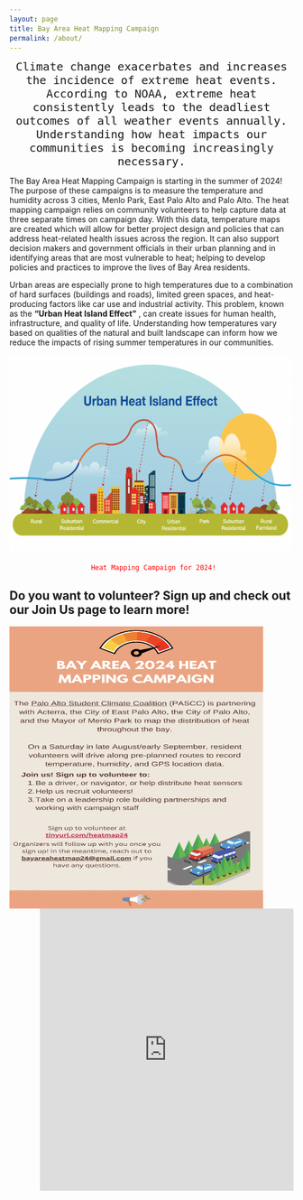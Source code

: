```yaml
---
layout: page
title: Bay Area Heat Mapping Campaign
permalink: /about/
---
```


<p align="center">
<code style="font-size:20px;">Climate change exacerbates and increases the incidence of extreme heat events. According to NOAA, extreme heat consistently leads to the deadliest outcomes of all weather events annually. Understanding how heat impacts our communities is becoming increasingly necessary.</code>
</p>

The Bay Area Heat Mapping Campaign is starting in the summer of 2024! The purpose of these campaigns is to measure the temperature and humidity across 3 cities, Menlo Park, East Palo Alto and Palo Alto. The heat mapping campaign relies on community volunteers to help capture data at three separate times on campaign day. With this data, temperature maps are created which will allow for better project design and policies that can address heat-related health issues across the region. It can also support decision makers and government officials in their urban planning and in identifying areas that are most vulnerable to heat; helping to develop policies and practices to improve the lives of Bay Area residents.


Urban areas are especially prone to high temperatures due to a combination of hard surfaces (buildings and roads), limited green spaces, and heat-producing factors like car use and industrial activity. This problem, known as the **“Urban Heat Island Effect”** , can create issues for human health, infrastructure, and quality of life. Understanding how temperatures vary based on qualities of the natural and built landscape can inform how we reduce the impacts of rising summer temperatures in our communities.

<a href="url"><img src="images/uhi-effect.png" height="350" width="500"></a> 

<p align="center">
<code style="color:red";font-size:20px;> Heat Mapping Campaign for 2024!</code>
</p>

## Do you want to volunteer? Sign up and check out our Join Us page to learn more!

<p float="left">
<a href="url"><img src="images/image001.png" align="left" height="500" width="450"></a> 
<iframe src="https://docs.google.com/forms/d/e/1FAIpQLSefdzT36AMtDJTZoYf4KSVVTP8T2kH7KcHr3QkAhTYELuy9bg/viewform?embedded=true" align="right" width="450" height="500" frameborder="0" marginheight="0" marginwidth="0">Loading…</iframe></p>





